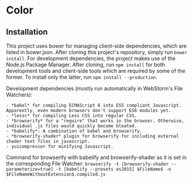 # Color

## Installation

This project uses bower for managing client-side dependencies, which are listed in bower.json. After cloning this project's repository, simply run `bower install`.
For development dependencies, the project makes use of the Node.js Package Manager. After cloning, run `npm install` for both development tools and client-side tools which are required by some of the former. To install only the latter, run `npm install --production`.

Development dependencies (mostly run automatically in WebStorm's File Watchers):

    - *babel* for compiling ECMAScript 6 into ES5 compliant Javascript. Apparently, even modern browsers don't support ES6 modules yet.
    - *lessc* for compiling Less CSS into regular CSS.
    - *browserify* for a "require" that works in the browser. Otherwise, individual .js files would quickly become bloated.
    - *babelify*: A combination of babel and browserify.
    - *browserify-shader* plugin for browserify for including external shader text files in javascript.
    - yuicompressor for minifying Javascript.

Command for browserify with babelify and browserify-shader as it is set in the corresponding File Watcher:
`browserify -t [browserify-shader --parameterize=true] -t [babelify --presets es2015] $FileName$ -o $FileNameWithoutExtension$.compiled.js`
